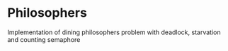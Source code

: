 # Philosophers

Implementation of dining philosophers problem with deadlock, starvation and counting semaphore